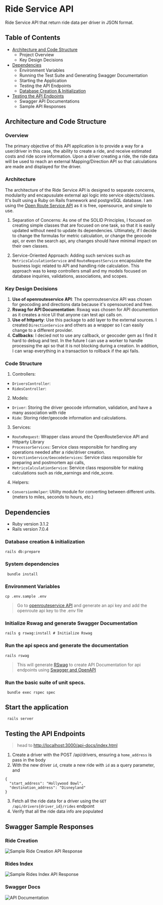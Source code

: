 # Ride Service API

Ride Service API that return ride data per driver in JSON format.

## Table of Contents
- [Architecture and Code Structure](#architecture-and-code-structure)
  - Project Overview
  - Key Design Decisions
- [Dependencies](#dependencies)
  - Environment Variables
  - Running the Test Suite and Generating Swagger Documentation
  - Starting the Application
  - Testing the API Endpoints
  - [Database Creation & Initialization](#database-creation--initialization)
- [Testing the API Endpoints](#testing-the-api-endpoints)
  - Swagger API Documentations
  - Sample API Responses


## Architecture and Code Structure
### Overview
The primary objective of this API application is to provide a way for a user/driver in this case, the ability to create a ride, and receive estimated costs and ride score information. Upon a driver creating a ride, the ride data will be used to reach an external Mapping/Direction API so that calculations are made and displayed for the driver.

### Architecture
The architecture of the Ride Service API is designed to separate concerns, modularity and encapusulate external api logic into service objects/clases. It's built using a Ruby on Rails framework and postgreSQL database. I am using the [Open Route Service API](https://api.openrouteservice.org) as it is free, opensource, and simple to use.

1. Separation of Concerns:
As one of the SOLID Principles, I focused on creating simple classes that are focused on one task, so that it is easily updated without need to update its dependencies.
Ultimately, if I decide to change the formulas for metric calculation, or change the geocode api, or even the search api, any changes should have minimal impact on their own classes.

2. Service-Oriented Approach: 
Adding such services such as `MetricsCalculationService` and `RouteRequestService` encapsulate the business logic related to API and handling ride calculation. This approach was to keep controllers small and my models focused on database inquiries, validations, associations, and scopes.

### Key Design Decisions
1. **Use of openrouteservice API**: The openrouteservice API was chosen for geocoding and directions data because it's opensourced and free.
2. **Rswag for API Documentation**: Rswag was chosen for API documention as it creates a nice UI that anyone can test api calls on. 
3. **Use of httparty**: Use this package to add layer to the external sources. I created `DirectionService` and others as a wrapper so I can easily change to a different provider.
4. **Callbacks**: I decied not to use any callback, or geocoder gem as I find it hard to debug and test. In the future I can use a worker to handle processing the api so that it is not blocking during a creation. In addition, I can wrap everything in a transaction to rollback if the api fails.

### Code Structure
1. Controllers:
  - `DriversController`: 
  - `RidesController`:
2. Models:
  - `Driver`: Storing the driver geocode information, validation, and have a many association with ride
  - `Ride`: Storing rider/geocode information and calculations.
3. Services:
  - `RouteRequest`: Wrapper class around the OpenRouteService API and Httparty Library
  - `ProcessorServices`: Service class responsible for handling any operations needed after a ride/driver creation.
  - `DirectionService/GeocodeServices`: Service class responsible for preparing and postmortem api calls, 
  - `MetricsCalculationService`: Service class responsible for making calculations such as ride_earnings and ride_score.

4. Helpers:
  - `ConversionHelper`: Utiilty module for converting between different units. (meters to miles, seconds to hours, etc.)

## Dependencies
* Ruby version 3.1.2
* Rails version 7.0.4

### Database creation & initialization
```
rails db:prepare
```

### System dependencies
```
 bundle install
```

### Environment Variables
```
cp .env.sample .env
```
> Go to [openrouteservice API](https://api.openrouteservice.org) and generate an api key and add the openroute api key to the .env file

### Initialize Rswag and generate Swagger Documentation
```
rails g rswag:install # Initialize Rswag
```

### Run the api specs and generate the documentation
```
rails rswag
```
> This will generate [RSwag](https://github.com/rswag/rswag) to create API Documentation for api endpoints using [Swagger and OpenAPI](https://swagger.io/)


### Run the basic suite of unit specs.
```
 bundle exec rspec spec 
```

## Start the application
```bash
 rails server
```

##  Testing the API Endpoints
> head to [http://localhost:3000/api-docs/index.html](http://localhost:3000/api-docs/index.html)
1. Create a driver with the POST /api/drivers, ensuring a `home_address` is pass in the body
2. With the new driver `id`, create a new ride with `id` as a query parameter, and
```
{
  "start_address": "Hollywood Bowl",
  "destination_address": "Disneyland"
}
```
3. Fetch all the ride data for a driver using the `GET /api/drivers{driver_id}/rides` endpoint
4. Verify that all the ride data info are populated

## Swagger Sample Responses
### Ride Creation
![Sample Ride Creation API Response](images/CreateRideResponse.png)
### Rides Index
![Sample Rides Index API Response](images/GetRidesResponse.png)
### Swagger Docs
![API Documentation](images/SwaggerAPIDocs.png)
